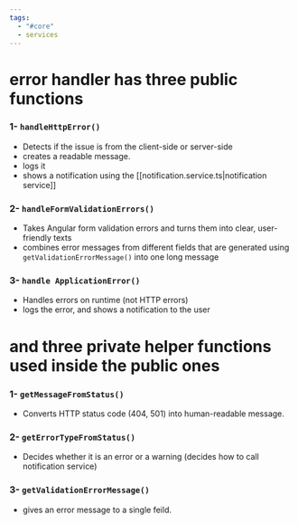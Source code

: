 ```yaml
---
tags:
  - "#core"
  - services
---
```

# error handler has three public functions
### 1- `handleHttpError()`
- Detects if the issue is from the client-side or server-side
- creates a readable message.
- logs it
- shows a notification using the [[notification.service.ts|notification service]]
###  2- `handleFormValidationErrors()`
- Takes Angular form validation errors and turns them into clear, user-friendly texts
- combines error messages from different fields that are generated using `getValidationErrorMessage()` into one long message
###  3- `handle ApplicationError()`
- Handles errors on runtime (not HTTP errors)
- logs the error, and shows a notification to the user
# and three private helper functions used inside the public ones

### 1- `getMessageFromStatus()`
- Converts HTTP status code (404, 501) into human-readable message.
### 2- `getErrorTypeFromStatus()`
- Decides whether it is an error or a warning (decides how to call notification service)
### 3- `getValidationErrorMessage()`
- gives an error message to a single feild.